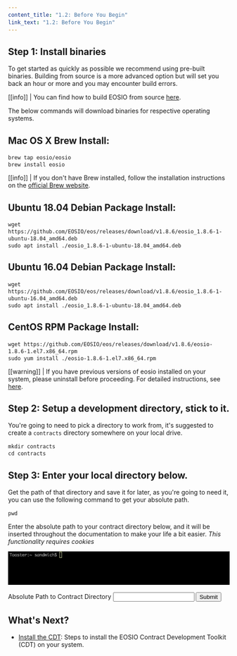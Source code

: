 ```yaml
---
content_title: "1.2: Before You Begin"
link_text: "1.2: Before You Begin"
---
```


## Step 1: Install binaries
To get started as quickly as possible we recommend using pre-built binaries. Building from source is a more advanced option but will set you back an hour or more and you may encounter build errors.

[[info]]
| You can find how to build EOSIO from source [here](https://developers.eos.io/manuals/eos/latest/install/build-from-source/).

The below commands will download binaries for respective operating systems.

## Mac OS X Brew Install:
```shell
brew tap eosio/eosio
brew install eosio
```

[[info]]
| If you don't have Brew installed, follow the installation instructions on the <a href="https://brew.sh/" target="_blank">official Brew website</a>.

## Ubuntu 18.04 Debian Package Install:
```shell
wget https://github.com/EOSIO/eos/releases/download/v1.8.6/eosio_1.8.6-1-ubuntu-18.04_amd64.deb
sudo apt install ./eosio_1.8.6-1-ubuntu-18.04_amd64.deb
```
## Ubuntu 16.04 Debian Package Install:
```shell
wget https://github.com/EOSIO/eos/releases/download/v1.8.6/eosio_1.8.6-1-ubuntu-16.04_amd64.deb
sudo apt install ./eosio_1.8.6-1-ubuntu-18.04_amd64.deb
```
## CentOS RPM Package Install:
```shell
wget https://github.com/EOSIO/eos/releases/download/v1.8.6/eosio-1.8.6-1.el7.x86_64.rpm
sudo yum install ./eosio-1.8.6-1.el7.x86_64.rpm
```

[[warning]]
| If you have previous versions of eosio installed on your system, please uninstall before proceeding. For detailed instructions, see [here](https://github.com/EOSIO/eos/blob/master/README.md).

## Step 2: Setup a development directory, stick to it.
You're going to need to pick a directory to work from, it's suggested to create a `contracts` directory somewhere on your local drive.
```shell
mkdir contracts
cd contracts
```

## Step 3: Enter your local directory below.
Get the path of that directory and save it for later, as you're going to need it, you can use the following command to get your absolute path.
```
pwd
```

Enter the absolute path to your contract directory below, and it will be inserted throughout the documentation to make your life a bit easier. _This functionality requires cookies_

![cli](../images/cli_2.2.2.gif)

<div class="eosio-helper-box">
    <form id="CONTRACTS_DIR">
        <label>Absolute Path to Contract Directory</label>
        <input class="helper-cookie" name="CONTRACTS_DIR" type="text" />
        <input type="submit" />
        <span></span>
    </form>
</div>

## What's Next? 
- [Install the CDT](https://developers.eos.io/getting-started/development-environment/install-the-CDT): Steps to install the EOSIO Contract Development Toolkit (CDT) on your system.
